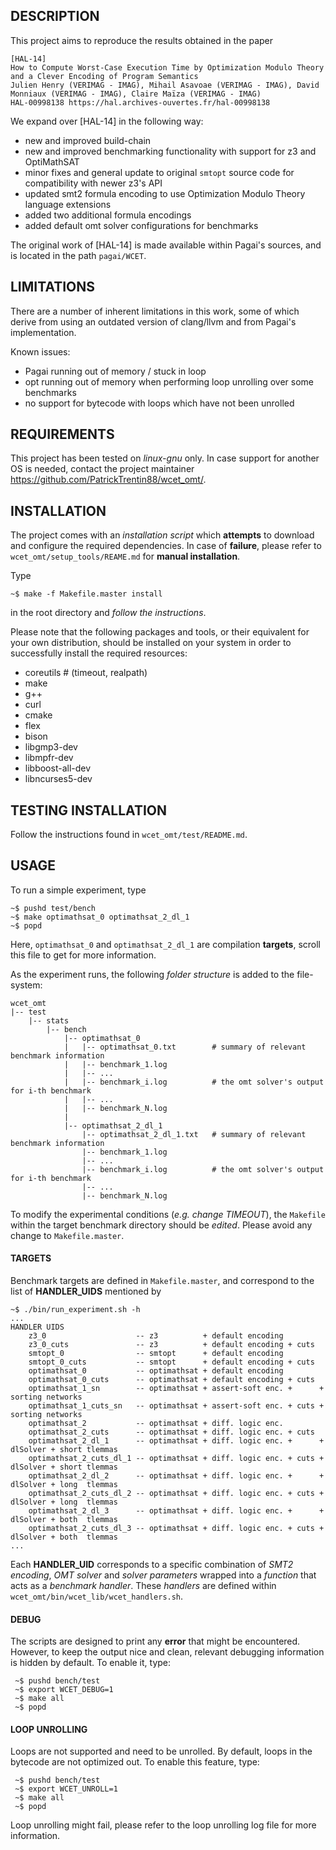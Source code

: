 ## DESCRIPTION

This project aims to reproduce the results obtained in the paper

    [HAL-14]
    How to Compute Worst-Case Execution Time by Optimization Modulo Theory and a Clever Encoding of Program Semantics
    Julien Henry (VERIMAG - IMAG), Mihail Asavoae (VERIMAG - IMAG), David Monniaux (VERIMAG - IMAG), Claire Maïza (VERIMAG - IMAG)
    HAL-00998138 https://hal.archives-ouvertes.fr/hal-00998138

We expand over [HAL-14] in the following way:
- new and improved build-chain
- new and improved benchmarking functionality with support for z3 and OptiMathSAT
- minor fixes and general update to original `smtopt` source code for compatibility with newer z3's API
- updated smt2 formula encoding to use Optimization Modulo Theory language extensions
- added two additional formula encodings
- added default omt solver configurations for benchmarks

The original work of [HAL-14] is made available within Pagai's sources, and
is located in the path `pagai/WCET`.


## LIMITATIONS

There are a number of inherent limitations in this work, some of which derive from
using an outdated version of clang/llvm and from Pagai's implementation.

Known issues:
- Pagai running out of memory / stuck in loop
- opt running out of memory when performing loop unrolling over some benchmarks
- no support for bytecode with loops which have not been unrolled


## REQUIREMENTS

This project has been tested on *linux-gnu* only. In case support for another OS is needed, contact
the project maintainer <https://github.com/PatrickTrentin88/wcet_omt/>.


## INSTALLATION

The project comes with an *installation script* which **attempts** to download and configure the 
required dependencies. In case of **failure**, please refer to `wcet_omt/setup_tools/REAME.md` 
for **manual installation**.

Type

    ~$ make -f Makefile.master install

in the root directory and *follow the instructions*.

Please note that the following packages and tools, or their equivalent for your own distribution,
should be installed on your system in order to successfully install the required resources:

- coreutils         # (timeout, realpath)
- make
- g++
- curl
- cmake
- flex
- bison
- libgmp3-dev
- libmpfr-dev
- libboost-all-dev
- libncurses5-dev

## TESTING INSTALLATION

Follow the instructions found in `wcet_omt/test/README.md`.

## USAGE

To run a simple experiment, type

    ~$ pushd test/bench
    ~$ make optimathsat_0 optimathsat_2_dl_1
    ~$ popd

Here, `optimathsat_0` and `optimathsat_2_dl_1` are compilation **targets**, scroll this
file to get for more information.

As the experiment runs, the following *folder structure* is added to the file-system:
    
    wcet_omt
    |-- test
        |-- stats
            |-- bench
                |-- optimathsat_0
                |   |-- optimathsat_0.txt        # summary of relevant benchmark information
                |   |-- benchmark_1.log
                |   |-- ...
                |   |-- benchmark_i.log          # the omt solver's output for i-th benchmark
                |   |-- ...
                |   |-- benchmark_N.log
                |
                |-- optimathsat_2_dl_1
                    |-- optimathsat_2_dl_1.txt   # summary of relevant benchmark information
                    |-- benchmark_1.log
                    |-- ...
                    |-- benchmark_i.log          # the omt solver's output for i-th benchmark
                    |-- ...
                    |-- benchmark_N.log

To modify the experimental conditions (*e.g. change TIMEOUT*), the `Makefile` within the target 
benchmark directory should be *edited*. Please avoid any change to `Makefile.master`.


#### TARGETS

Benchmark targets are defined in `Makefile.master`, and correspond to the list of **HANDLER_UIDS**
mentioned by

    ~$ ./bin/run_experiment.sh -h
    ...
    HANDLER UIDS
        z3_0                    -- z3          + default encoding
        z3_0_cuts               -- z3          + default encoding + cuts
        smtopt_0                -- smtopt      + default encoding
        smtopt_0_cuts           -- smtopt      + default encoding + cuts
        optimathsat_0           -- optimathsat + default encoding
        optimathsat_0_cuts      -- optimathsat + default encoding + cuts
        optimathsat_1_sn        -- optimathsat + assert-soft enc. +      + sorting networks
        optimathsat_1_cuts_sn   -- optimathsat + assert-soft enc. + cuts + sorting networks
        optimathsat_2           -- optimathsat + diff. logic enc.
        optimathsat_2_cuts      -- optimathsat + diff. logic enc. + cuts
        optimathsat_2_dl_1      -- optimathsat + diff. logic enc. +      + dlSolver + short tlemmas
        optimathsat_2_cuts_dl_1 -- optimathsat + diff. logic enc. + cuts + dlSolver + short tlemmas
        optimathsat_2_dl_2      -- optimathsat + diff. logic enc. +      + dlSolver + long  tlemmas
        optimathsat_2_cuts_dl_2 -- optimathsat + diff. logic enc. + cuts + dlSolver + long  tlemmas
        optimathsat_2_dl_3      -- optimathsat + diff. logic enc. +      + dlSolver + both  tlemmas
        optimathsat_2_cuts_dl_3 -- optimathsat + diff. logic enc. + cuts + dlSolver + both  tlemmas
    ...

Each **HANDLER_UID** corresponds to a specific combination of *SMT2 encoding*, *OMT solver*
and *solver parameters* wrapped into a *function* that acts as a *benchmark handler*. These
*handlers* are defined within `wcet_omt/bin/wcet_lib/wcet_handlers.sh`.


#### DEBUG

The scripts are designed to print any **error** that might be encountered. However, to keep the 
output nice and clean, relevant debugging information is hidden by default. To enable it, type:

     ~$ pushd bench/test
     ~$ export WCET_DEBUG=1
     ~$ make all
     ~$ popd

#### LOOP UNROLLING

Loops are not supported and need to be unrolled. By default, loops in the bytecode are not 
optimized out. To enable this feature, type:

     ~$ pushd bench/test
     ~$ export WCET_UNROLL=1
     ~$ make all
     ~$ popd

Loop unrolling might fail, please refer to the loop unrolling log file for more information.

